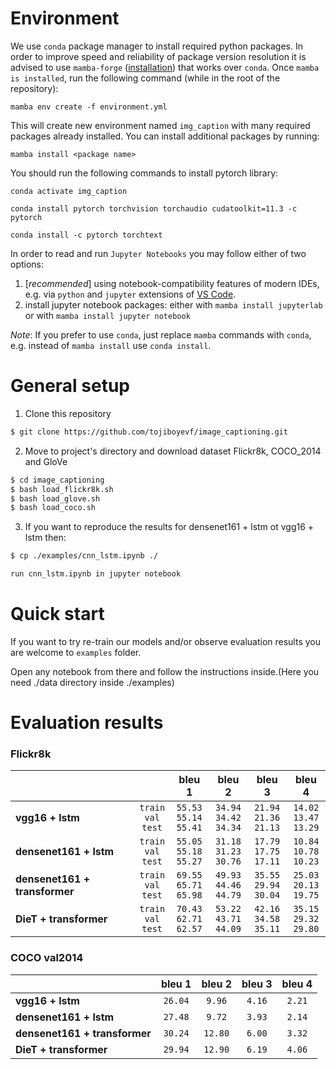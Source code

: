 # Environment
We use `conda` package manager to install required python packages. In order to improve speed and reliability of package version resolution it is advised to use `mamba-forge` ([installation](https://github.com/conda-forge/miniforge#mambaforge)) that works over `conda`. Once `mamba is installed`, run the following command (while in the root of the repository):
```
mamba env create -f environment.yml
```
This will create new environment named `img_caption` with many required packages already installed. You can install additional packages by running:
```
mamba install <package name>
```
You should run the following commands to install pytorch library:

```
conda activate img_caption
```

```
conda install pytorch torchvision torchaudio cudatoolkit=11.3 -c pytorch
```

```
conda install -c pytorch torchtext
```

In order to read and run `Jupyter Notebooks` you may follow either of two options:
1. [*recommended*] using notebook-compatibility features of modern IDEs, e.g. via `python` and `jupyter` extensions of [VS Code](https://code.visualstudio.com/).
2. install jupyter notebook packages:
  either with `mamba install jupyterlab` or with `mamba install jupyter notebook`

*Note*: If you prefer to use `conda`, just replace `mamba` commands with `conda`, e.g. instead of `mamba install` use `conda install`.
# General setup
1. Clone this repository
```bash
$ git clone https://github.com/tojiboyevf/image_captioning.git
```

2. Move to project's directory and download dataset Flickr8k, COCO_2014 and GloVe
```bash
$ cd image_captioning
$ bash load_flickr8k.sh
$ bash load_glove.sh
$ bash load_coco.sh
```

3. If you want to reproduce the results for densenet161 + lstm ot vgg16 + lstm then:
```bash
$ cp ./examples/cnn_lstm.ipynb ./
```
```bash
run cnn_lstm.ipynb in jupyter notebook
```
# Quick start
If you want to try re-train our models and/or observe evaluation results you are welcome to `examples` folder.

Open any notebook from there and follow the instructions inside.(Here you need ./data directory inside ./examples)

# Evaluation results
### Flickr8k

|||bleu 1|bleu 2|bleu 3|bleu 4|
|:---|:---:|:---:|:---:|:---:|:---:|
|**vgg16 + lstm**|`train`<br>`val`<br>`test`|`55.53`<br>`55.14`<br>`55.41`|`34.94`<br>`34.42`<br>`34.34`|`21.94`<br>`21.36`<br>`21.13`|`14.02`<br>`13.47`<br>`13.29`|
|**densenet161 + lstm**|`train`<br>`val`<br>`test`|`55.05`<br>`55.18`<br>`55.27`|`31.18`<br>`31.23`<br>`30.76`|`17.79`<br>`17.75`<br>`17.11`|`10.84`<br>`10.78`<br>`10.23`|
|**densenet161 + transformer**|`train`<br>`val`<br>`test`|`69.55`<br>`65.71`<br>`65.98`|`49.93`<br>`44.46`<br>`44.79`|`35.55`<br>`29.94`<br>`30.04`|`25.03`<br>`20.13`<br>`19.75`|
|**DieT + transformer**|`train`<br>`val`<br>`test`|`70.43`<br>`62.71`<br>`62.57`|`53.22`<br>`43.71`<br>`44.09`|`42.16`<br>`34.58`<br>`35.11`|`35.15`<br>`29.32`<br>`29.80`|

### COCO val2014

||bleu 1|bleu 2|bleu 3|bleu 4|
|:---|:---:|:---:|:---:|:---:|
|**vgg16 + lstm**|`26.04`|`9.96`|`4.16`|`2.21`|
|**densenet161 + lstm**|`27.48`|`9.72`|`3.93`|`2.14`|
|**densenet161 + transformer**|`30.24`|`12.80`|`6.00`|`3.32`|
|**DieT + transformer**|`29.94`|`12.90`|`6.19`|`4.06`|